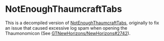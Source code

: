 # NotEnoughThaumcraftTabs

This is a decompiled version of [NotEnoughThaumcraftTabs][NETTCF], originally to fix an issue that caused excessive log spam when opening the Thaumonomicon (See [GTNewHorizons/NewHorizons#2742][GTNH-TC-logspam]).

[NETTCF]: https://www.curseforge.com/minecraft/mc-mods/notenoughthaumcrafttabs
[GTNH-TC-logspam]: https://github.com/GTNewHorizons/NewHorizons/issues/2742